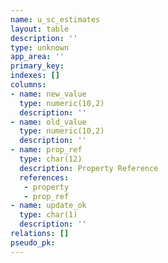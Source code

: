 ```yaml
---
name: u_sc_estimates
layout: table
description: ''
type: unknown
app_area: ''
primary_key: 
indexes: []
columns:
- name: new_value
  type: numeric(10,2)
  description: ''
- name: old_value
  type: numeric(10,2)
  description: ''
- name: prop_ref
  type: char(12)
  description: Property Reference
  references:
   - property
   - prop_ref
- name: update_ok
  type: char(1)
  description: ''
relations: []
pseudo_pk: 
---
```


